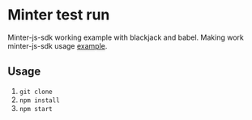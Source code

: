 # Minter test run

Minter-js-sdk working example with blackjack and babel. Making work minter-js-sdk usage [example](https://github.com/MinterTeam/minter-js-sdk#usage).

## Usage
1. `git clone`
2. `npm install`
3. `npm start`